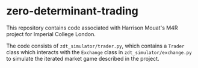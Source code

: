 # zero-determinant-trading
This repository contains code associated with Harrison Mouat's M4R project for Imperial College London.

The code consists of `zdt_simulator/trader.py`, which contains a `Trader` class which interacts with the `Exchange` class in `zdt_simulator/exchange.py` to simulate the iterated market game described in the project.
